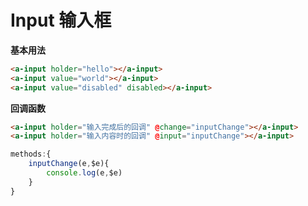 # Input 输入框
**基本用法**

<ClientOnly>
<AInput1/>
</ClientOnly>

```html
<a-input holder="hello"></a-input>
<a-input value="world"></a-input>
<a-input value="disabled" disabled></a-input>
```

**回调函数**

<ClientOnly>
<AInput2/>
</ClientOnly>

```html
<a-input holder="输入完成后的回调" @change="inputChange"></a-input>
<a-input holder="输入内容时的回调" @input="inputChange"></a-input>
```
```js
methods:{
    inputChange(e,$e){
        console.log(e,$e)
    }
}
```